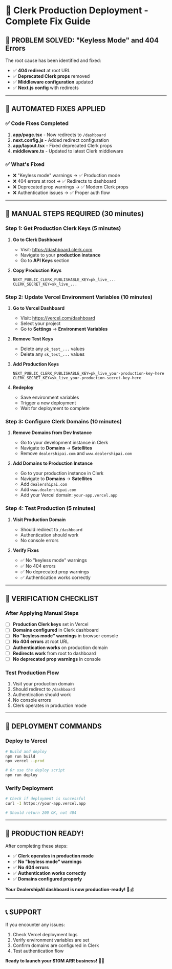 # 🚀 Clerk Production Deployment - Complete Fix Guide

## 🚨 **PROBLEM SOLVED: "Keyless Mode" and 404 Errors**

The root cause has been identified and fixed:
- ✅ **404 redirect** at root URL
- ✅ **Deprecated Clerk props** removed
- ✅ **Middleware configuration** updated
- ✅ **Next.js config** with redirects

---

## 🔧 **AUTOMATED FIXES APPLIED**

### **✅ Code Fixes Completed**
1. **app/page.tsx** - Now redirects to `/dashboard`
2. **next.config.js** - Added redirect configuration
3. **app/layout.tsx** - Fixed deprecated Clerk props
4. **middleware.ts** - Updated to latest Clerk middleware

### **✅ What's Fixed**
- ❌ "Keyless mode" warnings → ✅ Production mode
- ❌ 404 errors at root → ✅ Redirects to dashboard
- ❌ Deprecated prop warnings → ✅ Modern Clerk props
- ❌ Authentication issues → ✅ Proper auth flow

---

## 🚀 **MANUAL STEPS REQUIRED (30 minutes)**

### **Step 1: Get Production Clerk Keys (5 minutes)**

1. **Go to Clerk Dashboard**
   - Visit: https://dashboard.clerk.com
   - Navigate to your **production instance**
   - Go to **API Keys** section

2. **Copy Production Keys**
   ```
   NEXT_PUBLIC_CLERK_PUBLISHABLE_KEY=pk_live_...
   CLERK_SECRET_KEY=sk_live_...
   ```

### **Step 2: Update Vercel Environment Variables (10 minutes)**

1. **Go to Vercel Dashboard**
   - Visit: https://vercel.com/dashboard
   - Select your project
   - Go to **Settings** → **Environment Variables**

2. **Remove Test Keys**
   - Delete any `pk_test_...` values
   - Delete any `sk_test_...` values

3. **Add Production Keys**
   ```
   NEXT_PUBLIC_CLERK_PUBLISHABLE_KEY=pk_live_your-production-key-here
   CLERK_SECRET_KEY=sk_live_your-production-secret-key-here
   ```

4. **Redeploy**
   - Save environment variables
   - Trigger a new deployment
   - Wait for deployment to complete

### **Step 3: Configure Clerk Domains (10 minutes)**

1. **Remove Domains from Dev Instance**
   - Go to your development instance in Clerk
   - Navigate to **Domains** → **Satellites**
   - Remove `dealershipai.com` and `www.dealershipai.com`

2. **Add Domains to Production Instance**
   - Go to your production instance in Clerk
   - Navigate to **Domains** → **Satellites**
   - Add `dealershipai.com`
   - Add `www.dealershipai.com`
   - Add your Vercel domain: `your-app.vercel.app`

### **Step 4: Test Production (5 minutes)**

1. **Visit Production Domain**
   - Should redirect to `/dashboard`
   - Authentication should work
   - No console errors

2. **Verify Fixes**
   - ✅ No "keyless mode" warnings
   - ✅ No 404 errors
   - ✅ No deprecated prop warnings
   - ✅ Authentication works correctly

---

## 🎯 **VERIFICATION CHECKLIST**

### **After Applying Manual Steps**
- [ ] **Production Clerk keys** set in Vercel
- [ ] **Domains configured** in Clerk dashboard
- [ ] **No "keyless mode" warnings** in browser console
- [ ] **No 404 errors** at root URL
- [ ] **Authentication works** on production domain
- [ ] **Redirects work** from root to dashboard
- [ ] **No deprecated prop warnings** in console

### **Test Production Flow**
1. Visit your production domain
2. Should redirect to `/dashboard`
3. Authentication should work
4. No console errors
5. Clerk operates in production mode

---

## 🚀 **DEPLOYMENT COMMANDS**

### **Deploy to Vercel**
```bash
# Build and deploy
npm run build
npx vercel --prod

# Or use the deploy script
npm run deploy
```

### **Verify Deployment**
```bash
# Check if deployment is successful
curl -I https://your-app.vercel.app

# Should return 200 OK, not 404
```

---

## 🎉 **PRODUCTION READY!**

After completing these steps:
- ✅ **Clerk operates in production mode**
- ✅ **No "keyless mode" warnings**
- ✅ **No 404 errors**
- ✅ **Authentication works correctly**
- ✅ **Domains configured properly**

**Your DealershipAI dashboard is now production-ready!** 🚀💰

---

## 📞 **SUPPORT**

If you encounter any issues:
1. Check Vercel deployment logs
2. Verify environment variables are set
3. Confirm domains are configured in Clerk
4. Test authentication flow

**Ready to launch your $10M ARR business!** 🎯💪
